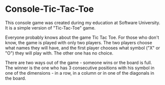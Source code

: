# Console-Tic-Tac-Toe
This console game was created during my education at Software University. It is a simple version of "Tic-Tac-Toe" game.

Everyone probably knows about the game Tic Tac Toe.
For those who don't know, the game is played with only two players. The two players choose what names they will have, and the first player chooses what symbol ("X" or "O") they will play with. The other one has no choice.

There are two ways out of the game - someone wins or the board is full. 
The winner is the one who has 3 consecutive positions with his symbol in one of the dimensions - in a row, in a column or in one of the diagonals in the board.
